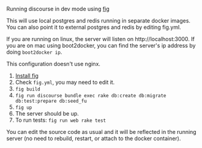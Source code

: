 Running discourse in dev mode using [fig](http://www.fig.sh/)

This will use local postgres and redis running in separate docker images. You can also point it to external postgres and redis by editing fig.yml.

If you are running on linux, the server will listen on http://localhost:3000. If you are on mac using boot2docker, you can find the server's ip address by doing `boot2docker ip`.

This configuration doesn't use nginx.

1. [Install fig](http://www.fig.sh/install.html)
2. Check `fig.yml`, you may need to edit it.
3. `fig build`
4. `fig run discourse bundle exec rake db:create db:migrate db:test:prepare db:seed_fu`
5. `fig up`
6. The server should be up.
7. To run tests: `fig run web rake test`

You can edit the source code as usual and it will be reflected in the running server (no need to rebuild, restart, or attach to the docker container).
